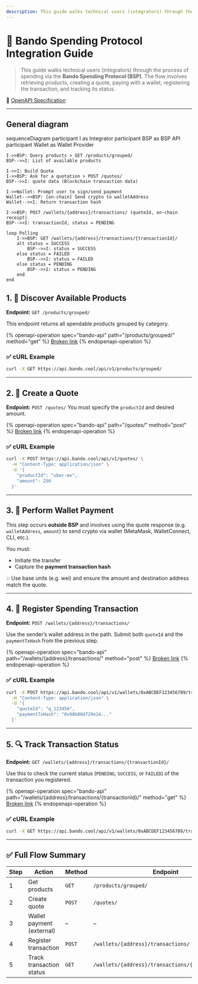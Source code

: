 ```yaml
---
description: This guide walks technical users (integrators) through the process of spending via the **Bando Spending Protocol (BSP)**.
---
```


# 🧾 Bando Spending Protocol Integration Guide

> This guide walks technical users (integrators) through the process of spending via the **Bando Spending Protocol (BSP)**. The flow involves retrieving products, creating a quote, paying with a wallet, registering the transaction, and tracking its status.

📘 [OpenAPI Specification](https://api.bando.cool/api/v1/openapi.json)

---

## General diagram

sequenceDiagram
    participant I as Integrator
    participant BSP as BSP API
    participant Wallet as Wallet Provider

    I->>BSP: Query products > GET /products/grouped/
    BSP-->>I: List of available products

    I->>I: Build Quote
    I->>BSP: Ask for a quotation > POST /quotes/
    BSP-->>I: quote data (Blockchain transaction data)

    I->>Wallet: Prompt user to sign/send payment
    Wallet-->>BSP: [on-chain] Send crypto to walletAddress
    Wallet-->>I: Return transaction hash

    I->>BSP: POST /wallets/{address}/transactions/ (quoteId, on-chain receipt)
    BSP-->>I: transactionId, status = PENDING

    loop Polling
        I->>BSP: GET /wallets/{address}/transactions/{transactionId}/
        alt status = SUCCESS
            BSP-->>I: status = SUCCESS
        else status = FAILED
            BSP-->>I: status = FAILED
        else status = PENDING
            BSP-->>I: status = PENDING
        end
    end



## 1. 🔎 Discover Available Products

**Endpoint:**
`GET /products/grouped/`

This endpoint returns all spendable products grouped by category.

{% openapi-operation spec="bando-api" path="/products/grouped/" method="get" %}
[Broken link](broken-reference)
{% endopenapi-operation %}

### ✅ cURL Example

```bash
curl -X GET https://api.bando.cool/api/v1/products/grouped/
```

---

## 2. 💬 Create a Quote

**Endpoint:**
`POST /quotes/`
You must specify the `productId` and desired amount.


{% openapi-operation spec="bando-api" path="/quotes/" method="post" %}
[Broken link](broken-reference)
{% endopenapi-operation %}


### ✅ cURL Example

```bash
curl -X POST https://api.bando.cool/api/v1/quotes/ \
  -H "Content-Type: application/json" \
  -d '{
    "productId": "uber-mx",
    "amount": 250
  }'
```


---

## 3. 💸 Perform Wallet Payment

This step occurs **outside BSP** and involves using the quote response (e.g. `walletAddress`, `amount`) to send crypto via wallet (MetaMask, WalletConnect, CLI, etc.).

You must:

* Initiate the transfer
* Capture the **payment transaction hash**

💡 Use base units (e.g. wei) and ensure the amount and destination address match the quote.

---

## 4. 📝 Register Spending Transaction

**Endpoint:**
`POST /wallets/{address}/transactions/`

Use the sender’s wallet address in the path. Submit both `quoteId` and the `paymentTxHash` from the previous step.

{% openapi-operation spec="bando-api" path="/wallets/{address}/transactions/" method="post" %}
[Broken link](broken-reference)
{% endopenapi-operation %}

### ✅ cURL Example

```bash
curl -X POST https://api.bando.cool/api/v1/wallets/0xABCDEF123456789/transactions/ \
  -H "Content-Type: application/json" \
  -d '{
    "quoteId": "q_123456",
    "paymentTxHash": "0x98b08d729e24..."
  }'
```


---

## 5. 🔍 Track Transaction Status

**Endpoint:**
`GET /wallets/{address}/transactions/{transactionId}/`

Use this to check the current status (`PENDING`, `SUCCESS`, or `FAILED`) of the transaction you registered.

{% openapi-operation spec="bando-api" path="/wallets/{address}/transactions/{transactionId}/" method="get" %}
[Broken link](broken-reference)
{% endopenapi-operation %}

### ✅ cURL Example

```bash
curl -X GET https://api.bando.cool/api/v1/wallets/0xABCDEF123456789/transactions/tx_78910/
```



---

## ✅ Full Flow Summary

| Step | Action                    | Method | Endpoint                                           |
| ---- | ------------------------- | ------ | -------------------------------------------------- |
| 1    | Get products              | `GET`  | `/products/grouped/`                               |
| 2    | Create quote              | `POST` | `/quotes/`                                         |
| 3    | Wallet payment (external) | –      | –                                                  |
| 4    | Register transaction      | `POST` | `/wallets/{address}/transactions/`                 |
| 5    | Track transaction status  | `GET`  | `/wallets/{address}/transactions/{transactionId}/` |

